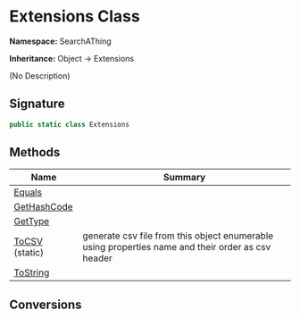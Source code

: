 # Extensions Class
**Namespace:** SearchAThing

**Inheritance:** Object → Extensions

(No Description)

## Signature
```csharp
public static class Extensions
```
## Methods
|**Name**|**Summary**|
|---|---|
|[Equals](Extensions/Equals.md)||
|[GetHashCode](Extensions/GetHashCode.md)||
|[GetType](Extensions/GetType.md)||
|[ToCSV](Extensions/ToCSV.md) (static)|generate csv file from this object enumerable using properties name and their order as csv header|
|[ToString](Extensions/ToString.md)||
## Conversions
